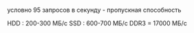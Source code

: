 условно 95 запросов в секунду - пропускная способность

HDD : 200-300 МБ/с
SSD : 600-700 МБ/c
DDR3 = 17000 МБ/с